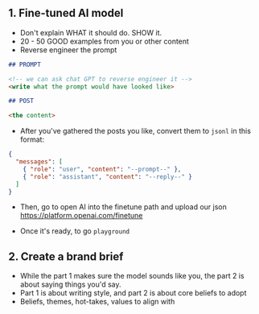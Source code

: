 ## 1. Fine-tuned AI model

- Don't explain WHAT it should do. SHOW it.
- 20 - 50 GOOD examples from you or other content
- Reverse engineer the prompt

```md
## PROMPT

<!-- we can ask chat GPT to reverse engineer it -->
<write what the prompt would have looked like>

## POST

<the content>
```

- After you've gathered the posts you like, convert them to `jsonl` in this format:

```json
{
  "messages": [
    { "role": "user", "content": "--prompt--" },
    { "role": "assistant", "content": "--reply--" }
  ]
}
```

- Then, go to open AI into the finetune path and upload our json
  https://platform.openai.com/finetune

- Once it's ready, to go `playground`

## 2. Create a brand brief

- While the part 1 makes sure the model sounds like you, the part 2 is about saying things you'd say.
- Part 1 is about writing style, and part 2 is about core beliefs to adopt
- Beliefs, themes, hot-takes, values to align with
